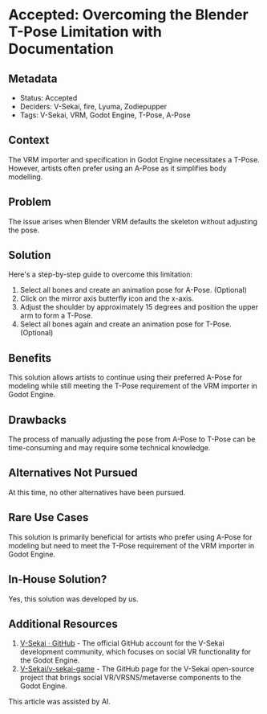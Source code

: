 # Accepted: Overcoming the Blender T-Pose Limitation with Documentation

## Metadata

- Status: Accepted
- Deciders: V-Sekai, fire, Lyuma, Zodiepupper
- Tags: V-Sekai, VRM, Godot Engine, T-Pose, A-Pose

## Context

The VRM importer and specification in Godot Engine necessitates a T-Pose. However, artists often prefer using an A-Pose as it simplifies body modelling.

## Problem

The issue arises when Blender VRM defaults the skeleton without adjusting the pose.

## Solution

Here's a step-by-step guide to overcome this limitation:

1. Select all bones and create an animation pose for A-Pose. (Optional)
2. Click on the mirror axis butterfly icon and the x-axis.
3. Adjust the shoulder by approximately 15 degrees and position the upper arm to form a T-Pose.
4. Select all bones again and create an animation pose for T-Pose. (Optional)

## Benefits

This solution allows artists to continue using their preferred A-Pose for modeling while still meeting the T-Pose requirement of the VRM importer in Godot Engine.

## Drawbacks

The process of manually adjusting the pose from A-Pose to T-Pose can be time-consuming and may require some technical knowledge.

## Alternatives Not Pursued

At this time, no other alternatives have been pursued.

## Rare Use Cases

This solution is primarily beneficial for artists who prefer using A-Pose for modeling but need to meet the T-Pose requirement of the VRM importer in Godot Engine.

## In-House Solution?

Yes, this solution was developed by us.

## Additional Resources

1. [V-Sekai · GitHub](https://github.com/v-sekai) - The official GitHub account for the V-Sekai development community, which focuses on social VR functionality for the Godot Engine.
2. [V-Sekai/v-sekai-game](https://github.com/v-sekai/v-sekai-game) - The GitHub page for the V-Sekai open-source project that brings social VR/VRSNS/metaverse components to the Godot Engine.

This article was assisted by AI.
